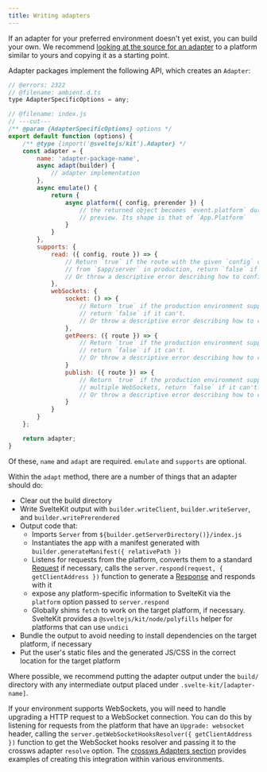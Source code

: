 ```yaml
---
title: Writing adapters
---
```


If an adapter for your preferred environment doesn't yet exist, you can build your own. We recommend [looking at the source for an adapter](https://github.com/sveltejs/kit/tree/main/packages) to a platform similar to yours and copying it as a starting point.

Adapter packages implement the following API, which creates an `Adapter`:

```js
// @errors: 2322
// @filename: ambient.d.ts
type AdapterSpecificOptions = any;

// @filename: index.js
// ---cut---
/** @param {AdapterSpecificOptions} options */
export default function (options) {
	/** @type {import('@sveltejs/kit').Adapter} */
	const adapter = {
		name: 'adapter-package-name',
		async adapt(builder) {
			// adapter implementation
		},
		async emulate() {
			return {
				async platform({ config, prerender }) {
					// the returned object becomes `event.platform` during dev, build and
					// preview. Its shape is that of `App.Platform`
				}
			}
		},
		supports: {
			read: ({ config, route }) => {
				// Return `true` if the route with the given `config` can use `read`
				// from `$app/server` in production, return `false` if it can't.
				// Or throw a descriptive error describing how to configure the deployment
			},
			webSockets: {
				socket: () => {
					// Return `true` if the production environment supports WebSockets,
					// return `false` if it can't.
					// Or throw a descriptive error describing how to configure the deployment
				},
				getPeers: ({ route }) => {
					// Return `true` if the production environment supports WebSockets,
					// return `false` if it can't.
					// Or throw a descriptive error describing how to configure the deployment
				}
				publish: ({ route }) => {
					// Return `true` if the production environment supports coordination among
					// multiple WebSockets, return `false` if it can't.
					// Or throw a descriptive error describing how to configure the deployment
				}
			}
		}
	};

	return adapter;
}
```

Of these, `name` and `adapt` are required. `emulate` and `supports` are optional.

Within the `adapt` method, there are a number of things that an adapter should do:

- Clear out the build directory
- Write SvelteKit output with `builder.writeClient`, `builder.writeServer`, and `builder.writePrerendered`
- Output code that:
	- Imports `Server` from `${builder.getServerDirectory()}/index.js`
	- Instantiates the app with a manifest generated with `builder.generateManifest({ relativePath })`
	- Listens for requests from the platform, converts them to a standard [Request](https://developer.mozilla.org/en-US/docs/Web/API/Request) if necessary, calls the `server.respond(request, { getClientAddress })` function to generate a [Response](https://developer.mozilla.org/en-US/docs/Web/API/Response) and responds with it
	- expose any platform-specific information to SvelteKit via the `platform` option passed to `server.respond`
	- Globally shims `fetch` to work on the target platform, if necessary. SvelteKit provides a `@sveltejs/kit/node/polyfills` helper for platforms that can use `undici`
- Bundle the output to avoid needing to install dependencies on the target platform, if necessary
- Put the user's static files and the generated JS/CSS in the correct location for the target platform

Where possible, we recommend putting the adapter output under the `build/` directory with any intermediate output placed under `.svelte-kit/[adapter-name]`.

If your environment supports WebSockets, you will need to handle upgrading a HTTP request to a WebSocket connection. You can do this by listening for requests from the platform that have an `Upgrade: websocket` header, calling the `server.getWebSocketHooksResolver({ getClientAddress })` function to get the WebSocket hooks resolver and passing it to the crossws adapter `resolve` option. The [crossws Adapters section](https://crossws.unjs.io/adapters) provides examples of creating this integration within various environments.
